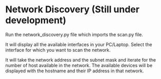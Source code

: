 # Network Discovery (Still under development)

Run the network_discovery.py file which imports the scan.py file.

It will display all the available interfaces in your PC/Laptop.
Select the interface for which you want to scan the network.

It will take the network address and the subnet mask and iterate for the number of host available in the network.
The available devices will be displayed with the hostname and their IP address in that network.

